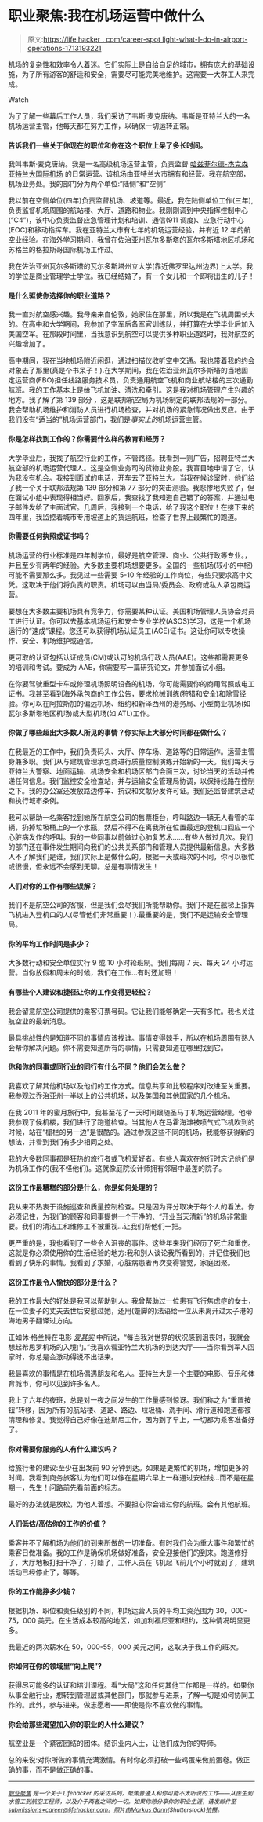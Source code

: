 # 职业聚焦:我在机场运营中做什么

> 原文:[https://life hacker . com/career-spot light-what-I-do-in-airport-operations-1713193221](https://lifehacker.com/career-spotlight-what-i-do-in-airport-operations-1713193221)

机场的复杂性和效率令人着迷。它们实际上是自给自足的城市，拥有庞大的基础设施，为了所有游客的舒适和安全，需要尽可能完美地维护。这需要一大群工人来完成。

Watch

为了了解一些幕后工作人员，我们采访了韦斯·麦克唐纳。韦斯是亚特兰大的一名机场运营主管，他每天都在努力工作，以确保一切运转正常。

#### 告诉我们一些关于你现在的职位和你在这个职位上呆了多长时间。

我叫韦斯·麦克唐纳。我是一名高级机场运营主管，负责监督 [哈兹菲尔德-杰克森亚特兰大国际机场](http://www.atlanta-airport.com/) 的日常运营。该机场由亚特兰大市拥有和经营。我在航空部，机场业务处。我的部门分为两个单位:“陆侧”和“空侧”

我以前在空侧单位(四年)负责监督机场、坡道等。最近，我在陆侧单位工作(三年),负责监督机场周围的航站楼、大厅、道路和物业。我刚刚调到中央指挥控制中心(“C4”)，该中心负责监督应急管理计划和培训、通信(911 调度)、应急行动中心(EOC)和移动指挥车。我在亚特兰大市有七年的机场运营经验，并有近 12 年的航空业经验。在海外学习期间，我曾在佐治亚州瓦尔多斯塔的瓦尔多斯塔地区机场和苏格兰的格拉斯哥国际机场工作过。

我在佐治亚州瓦尔多斯塔的瓦尔多斯塔州立大学(靠近佛罗里达州边界)上大学。我的学位是商业管理学士学位。我已经结婚了，有一个女儿和一个即将出生的儿子！

#### 是什么驱使你选择你的职业道路？

我一直对航空感兴趣。我母亲来自伦敦，她家住在那里，所以我是在飞机周围长大的。在高中和大学期间，我参加了空军后备军官训练队，并打算在大学毕业后加入美国空军。在那段时间里，当我意识到航空可以提供多种职业道路时，我对航空的兴趣增加了。

高中期间，我在当地机场附近闲逛，通过扫描仪收听空中交通。我也带着我的约会对象去了那里(真是个书呆子！).在大学期间，我在佐治亚州瓦尔多斯塔的当地固定运营商(FBO)担任线路服务技术员，负责通用航空飞机和商业航站楼的三次通勤航班。我的工作基本上是给飞机加油、清洗和牵引。这是我对机场管理产生兴趣的地方。我了解了第 139 部分 ，这是联邦航空局为机场制定的联邦法规的一部分。我会帮助机场维护和消防人员进行机场检查，并对机场的紧急情况做出反应。由于我们没有“适当的”机场运营部门，我们是*事实上的*机场运营主管。

#### 你是怎样找到工作的？你需要什么样的教育和经历？

大学毕业后，我找了航空行业的工作，不管路径。我看到一则广告，招聘亚特兰大航空部的机场运营代理人。这是空侧业务司的货物业务股。我盲目地申请了它，认为我没有机会。我接到面试的电话，开车去了亚特兰大。当我在候诊室时，他们给了我一个关于联邦法规第 139 部分和第 77 部分的突击测验。我悲惨地失败了，但在面试小组中表现得相当好。回家后，我查找了我知道自己错了的答案，并通过电子邮件发给了主面试官。几周后，我接到一个电话，给了我这个职位！在接下来的四年里，我监控着城市专用坡道上的货运航班，检查了世界上最繁忙的跑道。

#### 你需要任何执照或证书吗？

机场运营的行业标准是四年制学位，最好是航空管理、商业、公共行政等专业。，并且至少有两年的经验。大多数主要机场想要更多。全国的一些机场(较小的中枢)可能不需要那么多。我见过一些需要 5-10 年经验的工作岗位，有些只要求高中文凭。这取决于他们将负责的职责。机场可以由当局/委员会、政府或私人承包商运营。

要想在大多数主要机场具有竞争力，你需要某种认证。美国机场管理人员协会对员工进行认证。你可以去基本机场运行和安全专业学校(ASOS)学习，这是一个机场运行的“速成”课程。您还可以获得机场认证员工(ACE)证书。这让你可以专攻操作、安全、机场维护或通信。

更可取的认证包括认证成员(CM)或认可的机场行政人员(AAE)。这些都需要更多的培训和考试。要成为 AAE，你需要写一篇研究论文，并参加面试小组。

在你要驾驶重型卡车或修理机场照明设备的机场，你可能需要你的商用驾照或电工证书。我甚至看到海外承包商的工作公告，要求枪械训练(狩猎和安全)和除雪经验。你可以在阿拉斯加的偏远机场、纽约和新泽西州的港务局、小型商业机场(如瓦尔多斯塔地区机场)或大型机场(如 ATL)工作。

#### 你做了哪些超出大多数人所见的事情？你实际上大部分时间都在做什么？

在我最近的工作中，我们负责码头、大厅、停车场、道路等的日常运作。运营主管身兼多职。我们从与建筑管理承包商进行质量控制演练开始新的一天。我们每天与亚特兰大警察、地面运输、机场安全和机场区部门会面三次，讨论当天的活动并传递任何信息。我们监控安全检查站，并与运输安全管理局协调，以保持线路在控制之下。我的办公室还发放路边停车、抗议和文献分发许可证。我们还监督建筑活动和执行城市条例。

我可以帮助一名乘客找到她所在航空公司的售票柜台，呼叫路边一辆无人看管的车辆，扔掉垃圾桶上的一个水瓶，然后不得不在离我所在位置最远的登机口回应一个心脏病发作的呼叫。我的一些同事以前做过心肺复苏术……有些人做过几次。我们的部门还在事件发生期间向我们的公共关系部门和管理人员提供最新信息。大多数人不了解我们是谁，我们实际上是做什么的。根据一天或班次的不同，你可以很忙或很慢，但永远不会感到无聊。总是有事情发生！

#### 人们对你的工作有哪些误解？

我们不是航空公司的客服，但是我们会尽我们所能帮助你。我们不是在舷梯上指挥飞机进入登机口的人(尽管他们非常重要！).最重要的是，我们不是运输安全管理局。

#### 你的平均工作时间是多少？

大多数行动和安全单位实行 9 或 10 小时轮班制。我们每周 7 天、每天 24 小时运营。当你放假和周末的时候，我们在工作…有时还加班！

#### 有哪些个人建议和捷径让你的工作变得更轻松？

我会留意航空公司提供的乘客订票号码。它让我们能够确定一天有多忙。我也关注航空业的最新消息。

最具挑战性的是知道不同的事情应该找谁。事情变得棘手，所以在机场周围有熟人会帮你解决问题。你不需要知道所有的事情，只需要知道在哪里找到它。

#### 你和你的同事或同行业的同行有什么不同？他们会怎么做？

我喜欢了解其他机场以及他们的工作方式。信息共享和比较程序对改进至关重要。我参观过乔治亚州一半以上的公共机场，以及美国和其他国家的几个机场。

在我 2011 年的蜜月旅行中，我甚至花了一天时间跟随圣马丁机场运营经理。他带我参观了候机楼，我们进行了跑道检查。当其他人在马霍海滩被喷气式飞机吹到的时候，站在“栅栏的另一边”是很酷的。通过参观这些不同的机场，我能够获得新的想法，并看到我们有多少相同之处。

我的大多数同事都是狂热的旅行者或飞机爱好者。有些人喜欢在旅行时忘记他们是为机场工作的(我不怪他们)。这就像庭院设计师拥有邻居中最差的院子。

#### 这份工作最糟糕的部分是什么，你是如何处理的？

我从来不热衷于设施巡查和质量控制检查。只是因为评分取决于每个人的看法。你必须记住，为我们的顾客和同事提供一个干净的、“开业当天清新”的机场非常重要。我们的清洁工和维修工不被重视…让我们帮他们一把。

更严重的是，我也看到了一些令人沮丧的事件。这些年来我们经历了死亡和重伤。这就是你必须使用你的生活经验的地方:我和别人谈论我所看到的，并记住我们也看到了快乐的事情。我看到了求婚，心脏病患者再次变得警觉，家庭团聚。

#### 这份工作最令人愉快的部分是什么？

我的工作最大的好处是我可以帮助别人。我曾帮助过一位患有飞行焦虑症的女士，在一位妻子的丈夫去世后安慰过她，还用(蹩脚的)法语给一位从未离开过太子港的海地男子翻译过方向。

正如休·格兰特在电影 [*爱其实*](http://www.imdb.com/title/tt0314331/) 中所说，“每当我对世界的状况感到沮丧时，我就会想起希思罗机场的入境门。”我喜欢看亚特兰大机场的到达大厅——当你看到军人回家时，你总是会激动得说不出话来。

我最喜欢的事情是在机场偶遇朋友和名人。亚特兰大是一个主要的电影、音乐和体育城市，你可以见到许多名人。

我上了六年的夜班，总是对一夜之间发生的工作量感到惊讶。我们称之为“重置按钮”转移，因为所有的航站楼、道路、路边、垃圾桶、洗手间、滑行道和跑道都被清理和修复。我觉得自己好像在迪斯尼工作，因为到了早上，一切都为乘客准备好了。

#### 你对需要你服务的人有什么建议吗？

给旅行者的建议:至少在出发前 90 分钟到达。如果是更繁忙的机场，增加更多的时间。我看到商务旅客认为他们可以像在星期六早上一样通过安检线…而不是在星期一，先生！问路前先看前面的标志。

最好的办法就是放松，为他人着想。不要担心你会错过你的航班。会有其他航班。

#### 人们低估/高估你的工作的价值？

乘客并不了解机场为他们的到来所做的一切准备。有时我们会为重大事件和繁忙的乘客日做准备。我的工作是确保机场做好准备，安全迎接他们的到来。跑道修好了，大厅地板打扫干净了，打蜡了，工作人员在飞机起飞前几个小时就到了，建筑活动已经停止了，等等。

#### 你的工作能挣多少钱？

根据机场、职位和责任级别的不同，机场运营人员的平均工资范围为 30，000-75，000 美元。在生活成本较高的地区，如加利福尼亚和纽约，这种情况明显更多。

我最近的两次薪水在 50，000-55，000 美元之间，这取决于我工作的班次。

#### 你如何在你的领域里“向上爬”?

获得尽可能多的认证和培训课程。看“大局”这和任何其他工作都是一样的。如果你从事金融行业，想转到管理层或其他部门，那就参与进来，了解一切是如何协同工作的。此外，参与进来，做志愿者——即使是你不喜欢做的事情。

#### 你会给那些渴望加入你的职业的人什么建议？

航空业是一个紧密团结的团体。结识业内人士，让他们成为你的导师。

总的来说:对你所做的事情充满激情。有时你必须打破一些鸡蛋来做煎蛋卷。做正确的事，而不是做正确的事。

* * *

[<small>*职业聚焦*</small>](http://lifehacker.com/tag/career-spotlight) <small>*是一个关于 Lifehacker 的采访系列，聚焦普通人和你可能不太听说的工作——从医生到水管工到航空工程师，以及介于两者之间的一切。如果你想分享你的职业生涯，请发邮件至*</small>[<small>*submissions+career@lifehacker.com*</small>](mailto:submissions+career@lifehacker.com)<small>*。照片由*</small>[<small>*Markus Gann*</small>](http://www.shutterstock.com/pic-6627952/stock-photo-cleaning-windows.html)<small>*(Shutterstock)拍摄。*</small>